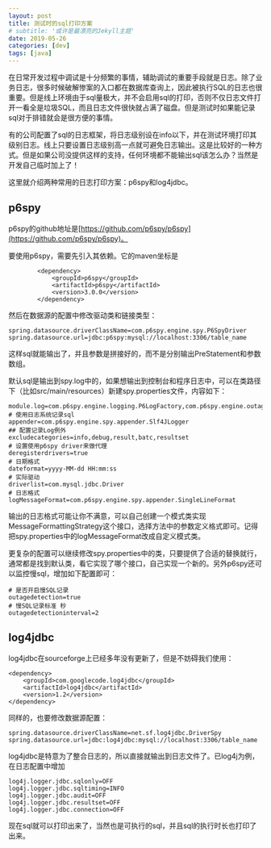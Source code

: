 ```yaml
---
layout: post
title: 测试时的sql打印方案
# subtitle: '或许是最漂亮的Jekyll主题'
date: 2019-05-26
categories: [dev]
tags: [java]
---
```

在日常开发过程中调试是十分频繁的事情，辅助调试的重要手段就是日志。除了业务日志，很多时候破解惨案的入口都在数据库查询上，因此被执行SQL的日志也很重要。但是线上环境由于sql量极大，并不会启用sql的打印，否则不仅日志文件打开一看全是垃圾SQL，而且日志文件很快就占满了磁盘。但是测试时如果能记录sql对于排错就会是很方便的事情。

有的公司配置了sql的日志框架，将日志级别设在info以下，并在测试环境打印其级别日志。线上只要设置日志级别高一点就可避免日志输出。这是比较好的一种方式。但是如果公司没提供这样的支持，任何环境都不能输出sql该怎么办？当然是开发自己临时加上了！

这里就介绍两种常用的日志打印方案：p6spy和log4jdbc。

## p6spy
p6spy的github地址是[https://github.com/p6spy/p6spy](https://github.com/p6spy/p6spy)。

要使用p6spy，需要先引入其依赖。它的maven坐标是
```
		<dependency>
			<groupId>p6spy</groupId>
			<artifactId>p6spy</artifactId>
			<version>3.0.0</version>
		</dependency>
```
然后在数据源的配置中修改驱动类和链接类型：
```
spring.datasource.driverClassName=com.p6spy.engine.spy.P6SpyDriver
spring.datasource.url=jdbc:p6spy:mysql://localhost:3306/table_name
```
这样sql就能输出了，并且参数是拼接好的，而不是分别输出PreStatement和参数数组。

默认sql是输出到spy.log中的，如果想输出到控制台和程序日志中，可以在类路径下（比如src/main/resources）新建spy.properties文件，内容如下：
```
module.log=com.p6spy.engine.logging.P6LogFactory,com.p6spy.engine.outage.P6OutageFactory
# 使用日志系统记录sql
appender=com.p6spy.engine.spy.appender.Slf4JLogger
## 配置记录Log例外
excludecategories=info,debug,result,batc,resultset
# 设置使用p6spy driver来做代理
deregisterdrivers=true
# 日期格式
dateformat=yyyy-MM-dd HH:mm:ss
# 实际驱动
driverlist=com.mysql.jdbc.Driver
# 日志格式
logMessageFormat=com.p6spy.engine.spy.appender.SingleLineFormat
```

输出的日志格式可能让你不满意，可以自己创建一个模式类实现MessageFormattingStrategy这个接口，选择方法中的参数定义格式即可。记得把spy.properties中的logMessageFormat改成自定义模式类。

更复杂的配置可以继续修改spy.properties中的类，只要提供了合适的替换就行，通常都是找到默认类，看它实现了哪个接口，自己实现一个新的。另外p6spy还可以监控慢sql，增加如下配置即可：
```
# 是否开启慢SQL记录
outagedetection=true
# 慢SQL记录标准 秒
outagedetectioninterval=2
```
## log4jdbc
log4jdbc在sourceforge上已经多年没有更新了，但是不妨碍我们使用：
```
<dependency>
    <groupId>com.googlecode.log4jdbc</groupId>
    <artifactId>log4jdbc</artifactId>
    <version>1.2</version>
</dependency>
```

同样的，也要修改数据源配置：
```
spring.datasource.driverClassName=net.sf.log4jdbc.DriverSpy
spring.datasource.url=jdbc:log4jdbc:mysql://localhost:3306/table_name
```
log4jdbc是特意为了整合日志的，所以直接就输出到日志文件了。已log4j为例，在日志配置中增加
```
log4j.logger.jdbc.sqlonly=OFF
log4j.logger.jdbc.sqltiming=INFO
log4j.logger.jdbc.audit=OFF
log4j.logger.jdbc.resultset=OFF
log4j.logger.jdbc.connection=OFF
```
现在sql就可以打印出来了，当然也是可执行的sql，并且sql的执行时长也打印了出来。
